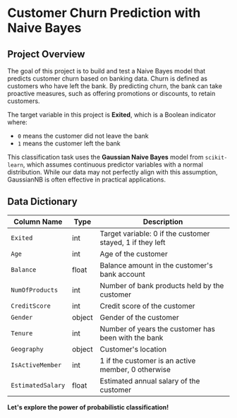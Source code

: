 # Customer Churn Prediction with Naive Bayes

## Project Overview

The goal of this project is to build and test a Naive Bayes model that predicts customer churn based on banking data. Churn is defined as customers who have left the bank. By predicting churn, the bank can take proactive measures, such as offering promotions or discounts, to retain customers.

The target variable in this project is **Exited**, which is a Boolean indicator where:
- `0` means the customer did not leave the bank
- `1` means the customer left the bank

This classification task uses the **Gaussian Naive Bayes** model from `scikit-learn`, which assumes continuous predictor variables with a normal distribution. While our data may not perfectly align with this assumption, GaussianNB is often effective in practical applications.

## Data Dictionary

| Column Name     | Type  | Description                                                         |
|-----------------|-------|---------------------------------------------------------------------|
| `Exited`        | int   | Target variable: 0 if the customer stayed, 1 if they left          |
| `Age`           | int   | Age of the customer                                                |
| `Balance`       | float | Balance amount in the customer's bank account                      |
| `NumOfProducts` | int   | Number of bank products held by the customer                       |
| `CreditScore`   | int   | Credit score of the customer                                       |
| `Gender`        | object| Gender of the customer                                             |
| `Tenure`        | int   | Number of years the customer has been with the bank                |
| `Geography`     | object| Customer's location                                                |
| `IsActiveMember`| int   | 1 if the customer is an active member, 0 otherwise                 |
| `EstimatedSalary` | float | Estimated annual salary of the customer                        |

**Let's explore the power of probabilistic classification!**

